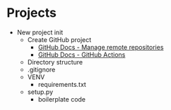 # Projects

- New project init
  * Create GitHub project
    - [GitHub Docs - Manage remote repositories](https://docs.github.com/en/get-started/getting-started-with-git/managing-remote-repositories?platform=linux)
    - [GitHub Docs - GitHub Actions](https://docs.github.com/en/actions)
  * Directory structure
  * .gitignore
  * VENV
    - requirements.txt
  * setup.py
    - boilerplate code
